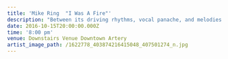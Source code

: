 ```yaml
---
title: 'Mike Ring  "I Was A Fire"'
description: "Between its driving rhythms, vocal panache, and melodies designed to hook deep, a careless listener might think Mike Ring's music is simply bombastic indie-pop. While the 24-year-old Colorado songwriter powers his songs with an infectious energy—both in his highly polished recordings and manic live show—his true artistic stamp is honesty and intimacy of his lyrics. Ring's lyrical voice is bold and unique, finding deep emotional resonance in sharp, elegant images and straightforward language. His ability to wrestle with themes of love, family, longing, and hope with clarity and immediacy drive the verve of his music."
date: 2016-10-15T20:00:00.000Z
time: '8:00 pm'
venue: Downstairs Venue Downtown Artery
artist_image_path: /1622778_403874216415048_407501274_n.jpg
---
```



